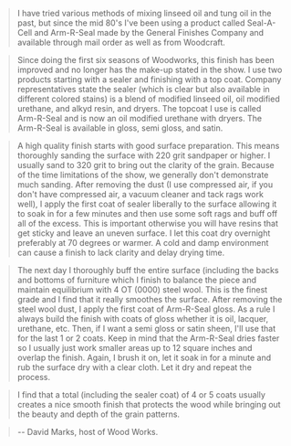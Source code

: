 > I have tried various methods of mixing linseed oil and tung oil in the past, but since the mid 80's I've been using a product called Seal-A-Cell and Arm-R-Seal made by the General Finishes Company and available through mail order as well as from Woodcraft.

> Since doing the first six seasons of Woodworks, this finish has been improved and no longer has the make-up stated in the show. I use two products starting with a sealer and finishing with a top coat. Company representatives state the sealer (which is clear but also available in different colored stains) is a blend of modified linseed oil, oil modified urethane, and alkyd resin, and dryers. The topcoat I use is called Arm-R-Seal and is now an oil modified urethane with dryers. The Arm-R-Seal is available in gloss, semi gloss, and satin.

> A high quality finish starts with good surface preparation. This means thoroughly sanding the surface with 220 grit sandpaper or higher. I usually sand to 320 grit to bring out the clarity of the grain. Because of the time limitations of the show, we generally don't demonstrate much sanding. After removing the dust (I use compressed air, if you don't have compressed air, a vacuum cleaner and tack rags work well), I apply the first coat of sealer liberally to the surface allowing it to soak in for a few minutes and then use some soft rags and buff off all of the excess. This is important otherwise you will have resins that get sticky and leave an uneven surface. I let this coat dry overnight preferably at 70 degrees or warmer. A cold and damp environment can cause a finish to lack clarity and delay drying time.

> The next day I thoroughly buff the entire surface (including the backs and bottoms of furniture which I finish to balance the piece and maintain equilibrium with 4 OT (0000) steel wool. This is the finest grade and I find that it really smoothes the surface. After removing the steel wool dust, I apply the first coat of Arm-R-Seal gloss. As a rule I always build the finish with coats of gloss whether it is oil, lacquer, urethane, etc. Then, if I want a semi gloss or satin sheen, I'll use that for the last 1 or 2 coats. Keep in mind that the Arm-R-Seal dries faster so I usually just work smaller areas up to 12 square inches and overlap the finish. Again, I brush it on, let it soak in for a minute and rub the surface dry with a clear cloth. Let it dry and repeat the process.

> I find that a total (including the sealer coat) of 4 or 5 coats usually creates a nice smooth finish that protects the wood while bringing out the beauty and depth of the grain patterns.

> -- David Marks, host of Wood Works.
